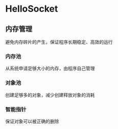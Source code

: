 # HelloSocket
## 内存管理
避免内存碎片的产生，保证程序长期稳定、高效的运行
### 内存池
从系统申请足够大小的内存，由程序自己管理
### 对象池
创建足够多的对象，减少创建释放对象的消耗
### 智能指针
保证对象可以被正确的删除

